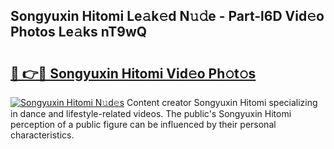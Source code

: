 ## Songyuxin Hitomi Le𝚊k𝚎d N𝚞𝚍e - Part-l6D Vid𝚎o Photos Le𝚊ks nT9wQ

# <h2><a href="http://fbcmro.evod.top/?m=Songyuxin+Hitomi">🔗 👉🔴 Songyuxin Hitomi Vid𝚎o Ph𝚘t𝚘s</a></h2>

[![Songyuxin Hitomi N𝚞d𝚎s](https://i.imgur.com/8V9OHl7.gif)](http://fbcmro.evod.top/?m=Songyuxin+Hitomi)
Content creator Songyuxin Hitomi specializing in dance and lifestyle-related videos. The public's Songyuxin Hitomi perception of a public figure can be influenced by their personal characteristics. 
